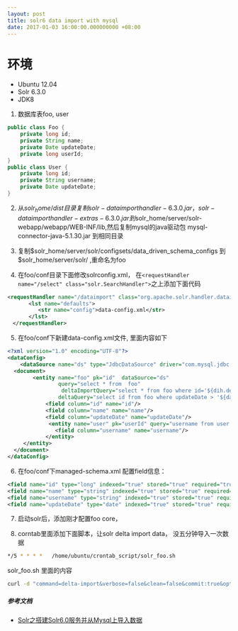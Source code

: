 ```yaml
---
layout: post
title: solr6 data import with mysql
date: 2017-01-03 16:00:00.000000000 +08:00
---
```


# 环境
* Ubuntu 12.04 
* Solr 6.3.0
* JDK8

1. 数据库表foo, user
```java
public class Foo {
    private long id;
    private String name;
    private Date updateDate;
    private long userId;
}
public class User {
    private long id;
    private String username;
    private Date updateDate;
}
```

2. 从$solr_home/dist 目录复制solr-dataimporthandler-6.3.0.jar，solr-dataimporthandler-extras-6.3.0.jar 到$solr_home/server/solr-webapp/webapp/WEB-INF/lib,然后复制mysql的java驱动包 mysql-connector-java-5.1.30.jar 到相同目录

3. 复制$solr_home/server/solr/configsets/data_driven_schema_configs 到 $solr_home/server/solr/ ,重命名为foo

4. 在foo/conf目录下面修改solrconfig.xml， 在`<requestHandler name="/select" class="solr.SearchHandler">`之上添加下面代码
```xml
<requestHandler name="/dataimport" class="org.apache.solr.handler.dataimport.DataImportHandler">  
　     <lst name="defaults">  
　        <str name="config">data-config.xml</str>  
　     </lst>  
　</requestHandler>  
```

5. 在foo/conf下新建data-config.xml文件, 里面内容如下
```xml
<?xml version="1.0" encoding="UTF-8"?>  
<dataConfig>  
    <dataSource name="ds" type="JdbcDataSource" driver="com.mysql.jdbc.Driver" url="jdbc:mysql://localhost:3306/testdb" user="root" password="root" batchSize="-1" />  
  <document>  
        <entity name="foo" pk="id"  dataSource="ds"   
                query="select * from  foo"  
                 deltaImportQuery="select * from foo where id='${dih.delta.id}'"  
                deltaQuery="select id from foo where updateDate > '${dataimporter.last_index_time}'">  
			<field column="id" name="id"/>  
			<field column="name" name="name"/>              
            <field column="updateDate" name="updateDate"/>  
			 <entity name="user" pk="userId" query="username from user where userId='${foo.userId}'">
               <field column="username" name="username"/>  
            </entity>
     </entity>  
  </document>  
</dataConfig>  
```

6. 在foo/conf下managed-schema.xml 配置field信息：
```xml
<field name="id" type="long" indexed="true" stored="true" required="true" multiValued="false" />
<field name="name" type="string" indexed="true" stored="true" required="true" multiValued="false" />
<field name="username" type="string" indexed="true" stored="true" required="true" multiValued="false" />
<field name="updateDate" type="date" indexed="true" stored="true" required="true" multiValued="false" /> 
```


7. 启动solr后，添加刚才配置foo core，


8. corntab里面添加下面脚本，让solr delta import data， 没五分钟导入一次数据
```bash
*/5 * * * *	  /home/ubuntu/crontab_script/solr_foo.sh
```
solr_foo.sh 里面的内容
```bash
curl -d "command=delta-import&verbose=false&clean=false&commit:true&optimize:false&core:foo&name:dataimport" "http://127.0.0.1:8983/solr/foo/dataimport?_="+$(date +%s)+"&indent=on&wt=json"
```

##### 参考文档
* [ Solr之搭建Solr6.0服务并从Mysql上导入数据](http://blog.csdn.net/linzhiqiang0316/article/details/51464461)
